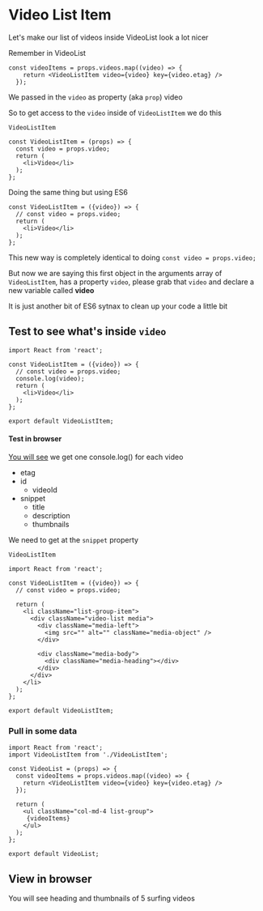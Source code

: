 # Video List Item
Let's make our list of videos inside VideoList look a lot nicer

Remember in VideoList

```
const videoItems = props.videos.map((video) => {
    return <VideoListItem video={video} key={video.etag} />
  });
```

We passed in the `video` as property (aka `prop`) video

So to get access to the `video` inside of `VideoListItem` we do this

`VideoListItem`

```
const VideoListItem = (props) => {
  const video = props.video;
  return (
    <li>Video</li>
  );
};
```

Doing the same thing but using ES6

```
const VideoListItem = ({video}) => {
  // const video = props.video;
  return (
    <li>Video</li>
  );
};
```

This new way is completely identical to doing `const video = props.video;`

But now we are saying this first object in the arguments array of `VideoListItem`, has a property `video`, please grab that `video` and declare a new variable called **video**

It is just another bit of ES6 sytnax to clean up your code a little bit

## Test to see what's inside `video`
```
import React from 'react';

const VideoListItem = ({video}) => {
  // const video = props.video;
  console.log(video);
  return (
    <li>Video</li>
  );
};

export default VideoListItem;
```

#### Test in browser
[You will see](https://i.imgur.com/0zSebKp.png) we get one console.log() for each video

* etag
* id
    - videoId
* snippet
    - title
    - description
    - thumbnails

We need to get at the `snippet` property

`VideoListItem`

```
import React from 'react';

const VideoListItem = ({video}) => {
  // const video = props.video;

  return (
    <li className="list-group-item">
      <div className="video-list media">
        <div className="media-left">
          <img src="" alt="" className="media-object" />
        </div>

        <div className="media-body">
          <div className="media-heading"></div>
        </div>
      </div>
    </li>
  );
};

export default VideoListItem;
```

### Pull in some data
```
import React from 'react';
import VideoListItem from './VideoListItem';

const VideoList = (props) => {
  const videoItems = props.videos.map((video) => {
    return <VideoListItem video={video} key={video.etag} />
  });

  return (
    <ul className="col-md-4 list-group">
     {videoItems}
    </ul>
  );
};

export default VideoList;
```

## View in browser
You will see heading and thumbnails of 5 surfing videos


